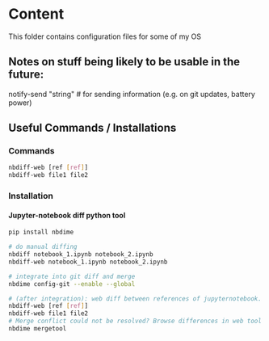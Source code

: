 # Content
This folder contains configuration files for some of my OS

## Notes on stuff being likely to be usable in the future:

notify-send "string" # for sending information (e.g. on git updates, battery power)



## Useful Commands / Installations

### Commands
```bash
nbdiff-web [ref [ref]]
nbdiff-web file1 file2
```


### Installation
#### Jupyter-notebook diff python tool

```bash
pip install nbdime

# do manual diffing
nbdiff notebook_1.ipynb notebook_2.ipynb
nbdiff-web notebook_1.ipynb notebook_2.ipynb

# integrate into git diff and merge
nbdime config-git --enable --global

# (after integration): web diff between references of jupyternotebook.
nbdiff-web [ref [ref]]
nbdiff-web file1 file2
# Merge conflict could not be resolved? Browse differences in web tool
nbdime mergetool



```
